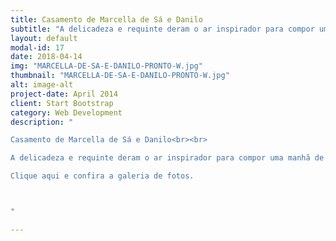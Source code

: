```yaml
---
title: Casamento de Marcella de Sá e Danilo
subtitle: "A delicadeza e requinte deram o ar inspirador para compor uma manhã de domingo nublado.."
layout: default
modal-id: 17
date: 2018-04-14
img: "MARCELLA-DE-SA-E-DANILO-PRONTO-W.jpg"
thumbnail: "MARCELLA-DE-SA-E-DANILO-PRONTO-W.jpg"
alt: image-alt
project-date: April 2014
client: Start Bootstrap
category: Web Development
description: "

Casamento de Marcella de Sá e Danilo<br><br>

A delicadeza e requinte deram o ar inspirador para compor uma manhã de domingo nublado, mas cheia de encantos nos  detalhes minuciosamente  preparados  pelos  noivos  Marcella e  Danilo, no qual os mais íntimos tiveram o privilégio de presenciar tamanha felicidade.<br><br>

Clique aqui e confira a galeria de fotos.



"

---
```

